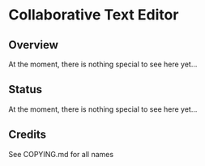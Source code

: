 # Collaborative Text Editor

## Overview

At the moment, there is nothing special to see here yet...

## Status

At the moment, there is nothing special to see here yet...

## Credits

See COPYING.md for all names
